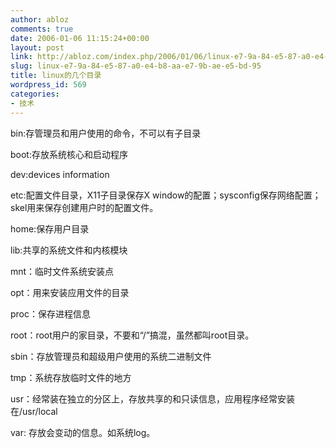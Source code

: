 ```yaml
---
author: abloz
comments: true
date: 2006-01-06 11:15:24+00:00
layout: post
link: http://abloz.com/index.php/2006/01/06/linux-e7-9a-84-e5-87-a0-e4-b8-aa-e7-9b-ae-e5-bd-95/
slug: linux-e7-9a-84-e5-87-a0-e4-b8-aa-e7-9b-ae-e5-bd-95
title: linux的几个目录
wordpress_id: 569
categories:
- 技术
---
```


bin:存管理员和用户使用的命令，不可以有子目录




boot:存放系统核心和启动程序




dev:devices information




etc:配置文件目录，X11子目录保存X window的配置；sysconfig保存网络配置；skel用来保存创建用户时的配置文件。




home:保存用户目录




lib:共享的系统文件和内核模块




mnt：临时文件系统安装点




opt：用来安装应用文件的目录




proc：保存进程信息




root：root用户的家目录，不要和“/”搞混，虽然都叫root目录。




sbin：存放管理员和超级用户使用的系统二进制文件




tmp：系统存放临时文件的地方




usr：经常装在独立的分区上，存放共享的和只读信息，应用程序经常安装在/usr/local




var: 存放会变动的信息。如系统log。




 
